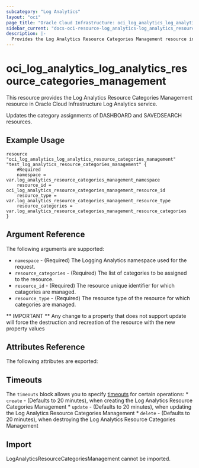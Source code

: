 ```yaml
---
subcategory: "Log Analytics"
layout: "oci"
page_title: "Oracle Cloud Infrastructure: oci_log_analytics_log_analytics_resource_categories_management"
sidebar_current: "docs-oci-resource-log_analytics-log_analytics_resource_categories_management"
description: |-
  Provides the Log Analytics Resource Categories Management resource in Oracle Cloud Infrastructure Log Analytics service
---
```


# oci_log_analytics_log_analytics_resource_categories_management
This resource provides the Log Analytics Resource Categories Management resource in Oracle Cloud Infrastructure Log Analytics service.

Updates the category assignments of DASHBOARD and SAVEDSEARCH resources.


## Example Usage

```hcl
resource "oci_log_analytics_log_analytics_resource_categories_management" "test_log_analytics_resource_categories_management" {
	#Required
	namespace = var.log_analytics_resource_categories_management_namespace
	resource_id = oci_log_analytics_resource_categories_management_resource_id
	resource_type = var.log_analytics_resource_categories_management_resource_type
	resource_categories = var.log_analytics_resource_categories_management_resource_categories
}
```

## Argument Reference

The following arguments are supported:

* `namespace` - (Required) The Logging Analytics namespace used for the request.
* `resource_categories` - (Required) The list of categories to be assigned to the resource.
* `resource_id` - (Required) The resource unique identifier for which catagories are managed.
* `resource_type` - (Required) The resource type of the resource for which categories are managed.


** IMPORTANT **
Any change to a property that does not support update will force the destruction and recreation of the resource with the new property values

## Attributes Reference

The following attributes are exported:


## Timeouts

The `timeouts` block allows you to specify [timeouts](https://registry.terraform.io/providers/oracle/oci/latest/docs/guides/changing_timeouts) for certain operations:
	* `create` - (Defaults to 20 minutes), when creating the Log Analytics Resource Categories Management
	* `update` - (Defaults to 20 minutes), when updating the Log Analytics Resource Categories Management
	* `delete` - (Defaults to 20 minutes), when destroying the Log Analytics Resource Categories Management


## Import

LogAnalyticsResourceCategoriesManagement cannot be imported.

